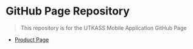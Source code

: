 # GitHub Page Repository
> This repository is for the UTKASS Mobile Application GitHub Page
  - [Product Page](https://utkass.github.io/)
